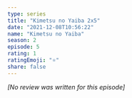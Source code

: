 ```yaml
---
type: series
title: "Kimetsu no Yaiba 2x5"
date: "2021-12-08T10:56:22"
name: "Kimetsu no Yaiba"
season: 2
episode: 5
rating: 1
ratingEmoji: "⭐️"
share: false
---
```


_[No review was written for this episode]_
